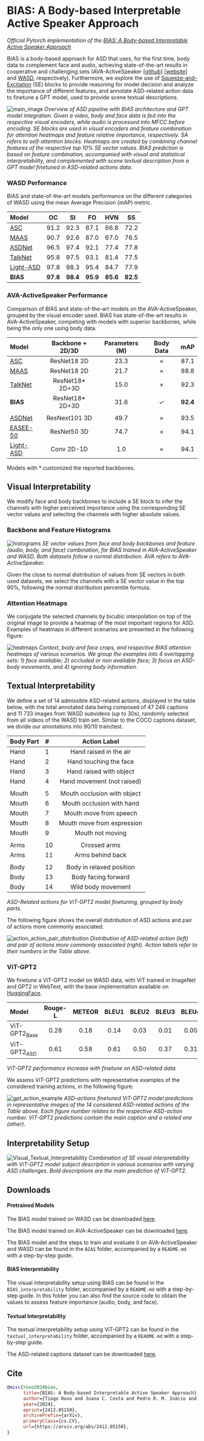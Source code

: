 # BIAS: A Body-based Interpretable Active Speaker Approach

*Official Pytorch implementation of the [BIAS: A Body-based Interpretable Active Speaker Approach](https://arxiv.org/abs/2412.05150)*

BIAS is a body-based approach for ASD that uses, for the first time, body data to complement face and audio, achieving state-of-the-art results in cooperative and challenging sets (AVA-ActiveSpeaker [\[github\]](https://github.com/cvdfoundation/ava-dataset) [\[website\]](https://research.google.com/ava/download.html#ava_active_speaker_download) and [WASD](https://tiago-roxo.github.io/WASD/), respectively). Furthermore, we explore the use of [Squeeze-and-Excitation](https://openaccess.thecvf.com/content_cvpr_2018/papers/Hu_Squeeze-and-Excitation_Networks_CVPR_2018_paper.pdf) (SE) blocks to provide reasoning for model decision and analyze the importance of different features, and annotate ASD-related action data to finetune a GPT model, used to provide scene textual descriptions.


![main_image](images/main_image.png)
*Overview of ASD pipeline with BIAS architecture and GPT model integration. Given a video, body and face data is fed into the respective visual encoders, while audio is processed into MFCC before encoding. SE blocks are used in visual encoders and feature combination for attention heatmaps and feature relative importance, respectively. SA refers to self-attention blocks. Heatmaps are created by combining channel features of the respective top 10% SE vector values. BIAS prediction is based on feature combination, accompanied with visual and statistical interpretability, and complemented with scene textual description from a GPT model finetuned in ASD-related actions data.*

### WASD Performance

BIAS and state-of-the-art models performance on the different categories of WASD using the mean Average Precision (mAP) metric.

| Model                                                        | OC        | SI        | FO        | HVN       | SS        |
|:-------------------------------------------------------------|:---------:|:---------:|:---------:|:---------:|:---------:|
| [ASC](https://github.com/fuankarion/active-speakers-context) | 91.2      | 92.3      | 87.1      | 66.8      | 72.2      |
| [MAAS](https://github.com/fuankarion/MAAS)                   | 90.7      | 92.6      | 87.0      | 67.0      | 76.5      |
| [ASDNet](https://github.com/okankop/ASDNet)                  | 96.5      | 97.4      | 92.1      | 77.4      | 77.8      |
| [TalkNet](https://github.com/TaoRuijie/TalkNet-ASD)          | 95.8      | 97.5      | 93.1      | 81.4      | 77.5      |
| [Light-ASD](https://github.com/Junhua-Liao/Light-ASD)        | 97.8      | 98.3      | 95.4      | 84.7      | 77.9      |
| **BIAS**                                                     | **97.8**  | **98.4**  | **95.9**  | **85.6**  | **82.5**  |


### AVA-ActiveSpeaker Performance

Comparison of BIAS and state-of-the-art models on the AVA-ActiveSpeaker, grouped by the visual encoder used. BIAS has state-of-the-art results in AVA-ActiveSpeaker, competing with models with superior backbones, while being the only one using body data. 

| Model                                                        | Backbone + 2D/3D | Parameters (M) | Body Data    | mAP        |
|:-------------------------------------------------------------|:----------------:|:--------------:|:------------:|:----------:|
| [ASC](https://github.com/fuankarion/active-speakers-context) | ResNet18 2D      | 23.3           | ×            | 87.1       |
| [MAAS](https://github.com/fuankarion/MAAS)                   | ResNet18 2D      | 21.7           | ×            | 88.8       |
| [TalkNet](https://github.com/TaoRuijie/TalkNet-ASD)          | ResNet18* 2D+3D  | 15.0           | ×            | 92.3       |
| **BIAS**                                                     | ResNet18* 2D+3D  | 31.6           | ✓            | **92.4**   |
|                                                              |                  |                |              |            |
| [ASDNet](https://github.com/okankop/ASDNet)                  | ResNext101 3D    | 49.7           | ×            | 93.5       |
| [EASEE-50](https://arxiv.org/pdf/2203.14250v2.pdf)           | ResNet50 3D      | 74.7           | ×            | 94.1       |
| [Light-ASD](https://github.com/Junhua-Liao/Light-ASD)        | Conv 2D-1D       | 1.0            | ×            | 94.1       |

Models with \* customized the reported backbones.



## Visual Interpretability

We modify face and body backbones to include a SE block to infer the channels with higher perceived importance using the corresponding SE vector values and selecting the channels with higher absolute values. 

### Backbone and Feature Histograms

![histograms](images/Backbones_Features_Histograms_Horizontal.png)
*SE vector values from face and body backbones and feature (audio, body, and face) combination, for BIAS trained in AVA-ActiveSpeaker and WASD. Both datasets follow a normal distribution. AVA refers to AVA-ActiveSpeaker.*

Given the close to normal distribution of values from SE vectors in both used datasets, we select the channels with a SE vector value in the top 90%, following the normal distribution percentile formula.

### Attention Heatmaps

We conjugate the selected channels by bicubic interpolation on top of the original image to provide a heatmap of the most important regions for ASD. Examples of heatmaps in different scenarios are presented in the following figure:

![heatmaps](images/Body_Heatmap_v2.png)
*Context, body and face crops, and respective BIAS attention heatmaps of various scenarios. We group the examples into 4 overlapping sets: 1) face available; 2) occluded or non available face; 3) focus on ASD-body movements, and 4) ignoring body information.*



## Textual Interpretability

We define a set of 14 admissible ASD-related actions, displayed in the table below, with the total annotated data being composed of 47 246 captions and 11 733 images from WASD subvideos (up to 30s), randomly selected from all videos of the WASD train set. Similar to the COCO captions dataset, we divide our annotations into 90/10 train/test.

| Body Part    | #         | Action Label                |
|:-------------|:----------|:---------------------------:|
| Hand         | 1         | Hand raised in the air      |
| Hand         | 2         | Hand touching the face      |
| Hand         | 3         | Hand raised with object     |
| Hand         | 4         | Hand movement (not raised)  |
|              |           |                             |
| Mouth        | 5         | Mouth occlusion with object |
| Mouth        | 6         | Mouth occlusion with hand   |
| Mouth        | 7         | Mouth move from speech      |
| Mouth        | 8         | Mouth move from expression  |
| Mouth        | 9         | Mouth not moving            |
|              |           |                             |
| Arms         | 10        | Crossed arms                |
| Arms         | 11        | Arms behind back            |
|              |           |                             |
| Body         | 12        | Body in relaxed position    |
| Body         | 13        | Body facing forward         |
| Body         | 14        | Wild body movement          |

*ASD-Related actions for ViT-GPT2 model finetuning, grouped by body parts.*

The following figure shows the overall distribution of ASD actions and pair of actions more commonly associated:

![action_action_pair_distribution](images/action_action_pair_distribution.png)
*Distribution of ASD-related action (left) and pair of actions more commonly associated (right). Action labels refer to their numbers in the Table above.*

### ViT-GPT2

We finetune a ViT-GPT2 model on WASD data, with ViT trained in ImageNet and GPT2 in WebText, with the base implementation available on [HuggingFace](https://huggingface.co/nlpconnect/vit-gpt2-image-captioning). 

| Model                   | Rouge-L   | METEOR    | BLEU1     | BLEU2     | BLEU3     | BLEU4     |
|:------------------------|:---------:|:---------:|:---------:|:---------:|:---------:|:---------:|
| ViT-GPT2<sub>Base</sub> | 0.28      | 0.18      | 0.14      | 0.03      | 0.01      | 0.00      |
| ViT-GPT2<sub>ASD</sub>  | 0.61      | 0.58      | 0.61      | 0.50      | 0.37      | 0.31      |

*ViT-GPT2 performance increase with finetune on ASD-related data.*

We assess ViT-GPT2 predictions with representative examples of the considered training actions, in the following figure:

![gpt_action_example](images/gpt_action_example.png)
*ASD-actions finetuned ViT-GPT2 model predictions in representative images of the 14 considered ASD-related actions of the Table above. Each figure number relates to the respective ASD-action number. ViT-GPT2 predictions contain the main caption and a related one (other).*



## Interpretability Setup

![Visual_Textual_Interpretability](images/Visual_Textual_Interpretability.png)
*Combination of SE visual interpretability with ViT-GPT2 model subject description in various scenarios with varying ASD challenges. Bold descriptions are the main prediction of ViT-GPT2.*



## Downloads

#### Pretrained Models

The BIAS model trained on WASD can be downloaded [here](https://drive.google.com/file/d/1emfDPgBAfQGNwMsnW4E6Tduxq2OYyKsB/view?usp=share_link).

The BIAS model trained on AVA-ActiveSpeaker can be downloaded [here](https://drive.google.com/file/d/1HqX6Fgfjz0hfgfmOjdqQ0c0LmPI1oE1Q/view?usp=share_link).

The BIAS model and the steps to train and evaluate it on AVA-ActiveSpeaker and WASD can be found in the `BIAS` folder, accompanied by a `README.md` with a step-by-step guide.

#### BIAS Interpretability

The visual interpretability setup using BIAS can be found in the `BIAS_interpretability` folder, accompanied by a `README.md` with a step-by-step guide. In this folder you can also find the source code to obtain the values to assess feature importance (audio, body, and face). 

#### Textual Interpretability

The textual interpretability setup using ViT-GPT2 can be found in the `textual_interpretability` folder, accompanied by a `README.md` with a step-by-step guide.

The ASD-related captions dataset can be downloaded [here](https://drive.google.com/file/d/1quJtGrFX4mS2DngIQt5dR14uDUZ0gG7M/view?usp=share_link). 



## Cite

```bibtex
@misc{roxo2024bias,
      title={BIAS: A Body-based Interpretable Active Speaker Approach}, 
      author={Tiago Roxo and Joana C. Costa and Pedro R. M. Inácio and Hugo Proença},
      year={2024},
      eprint={2412.05150},
      archivePrefix={arXiv},
      primaryClass={cs.CV},
      url={https://arxiv.org/abs/2412.05150}, 
}
```
